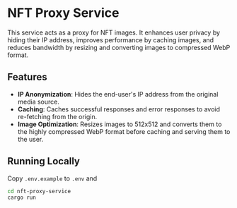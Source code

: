 # NFT Proxy Service

This service acts as a proxy for NFT images. It enhances user privacy by hiding their IP address, improves performance by caching images, and reduces bandwidth by resizing and converting images to compressed WebP format.

## Features

- **IP Anonymization**: Hides the end-user's IP address from the original media source.
- **Caching**: Caches successful responses and error responses to avoid re-fetching from the origin.
- **Image Optimization**: Resizes images to 512x512 and converts them to the highly compressed WebP format before caching and serving them to the user.

## Running Locally

Copy `.env.example` to `.env` and

```bash
cd nft-proxy-service
cargo run
```
